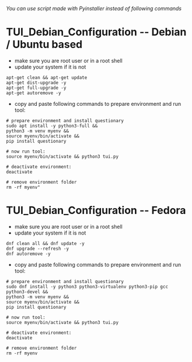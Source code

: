 *You can use script made with Pyinstaller instead of following commands*
# TUI_Debian_Configuration -- Debian / Ubuntu based
* make sure you are root user or in a root shell
* update your system if it is not
```
apt-get clean && apt-get update
apt-get dist-upgrade -y
apt-get full-upgrade -y
apt-get autoremove -y
```
* copy and paste following commands to prepare environment and run tool:
```
# prepare environment and install questionary
sudo apt install -y python3-full &&
python3 -m venv myenv &&
source myenv/bin/activate &&
pip install questionary

# now run tool:
source myenv/bin/activate && python3 tui.py

# deactivate environment:
deactivate

# remove environment folder
rm -rf myenv"
```

# TUI_Debian_Configuration -- Fedora
* make sure you are root user or in a root shell
* update your system if it is not
```
dnf clean all && dnf update -y
dnf upgrade --refresh -y
dnf autoremove -y
```
* copy and paste following commands to prepare environment and run tool:
```
# prepare environment and install questionary
sudo dnf install -y python3 python3-virtualenv python3-pip gcc python3-devel &&
python3 -m venv myenv &&
source myenv/bin/activate &&
pip install questionary

# now run tool:
source myenv/bin/activate && python3 tui.py

# deactivate environment:
deactivate

# remove environment folder
rm -rf myenv
```
